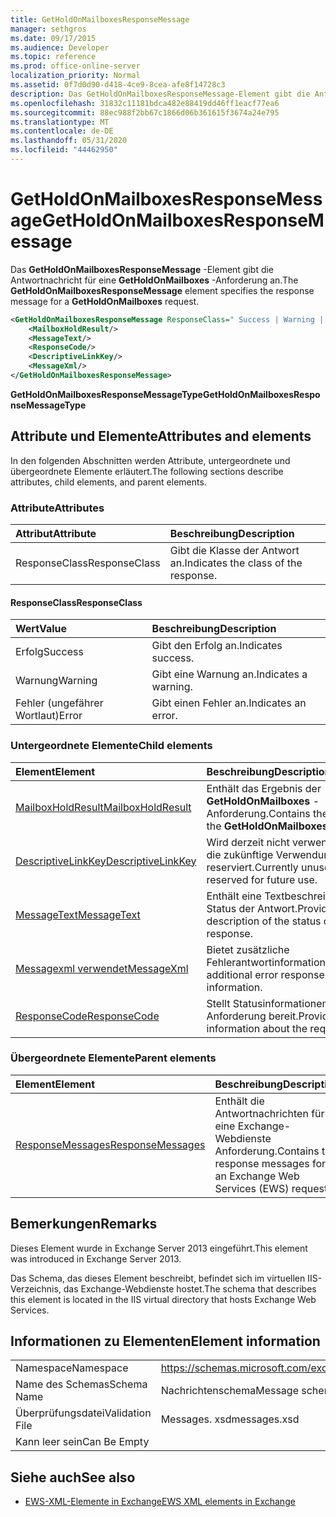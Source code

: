 ```yaml
---
title: GetHoldOnMailboxesResponseMessage
manager: sethgros
ms.date: 09/17/2015
ms.audience: Developer
ms.topic: reference
ms.prod: office-online-server
localization_priority: Normal
ms.assetid: 0f7d0d90-d418-4ce9-8cea-afe8f14728c3
description: Das GetHoldOnMailboxesResponseMessage-Element gibt die Antwortnachricht für eine GetHoldOnMailboxes-Anforderung an.
ms.openlocfilehash: 31832c11181bdca482e88419dd46ff1eacf77ea6
ms.sourcegitcommit: 88ec988f2bb67c1866d06b361615f3674a24e795
ms.translationtype: MT
ms.contentlocale: de-DE
ms.lasthandoff: 05/31/2020
ms.locfileid: "44462950"
---
```

# <a name="getholdonmailboxesresponsemessage"></a><span data-ttu-id="d8649-103">GetHoldOnMailboxesResponseMessage</span><span class="sxs-lookup"><span data-stu-id="d8649-103">GetHoldOnMailboxesResponseMessage</span></span>

<span data-ttu-id="d8649-104">Das **GetHoldOnMailboxesResponseMessage** -Element gibt die Antwortnachricht für eine **GetHoldOnMailboxes** -Anforderung an.</span><span class="sxs-lookup"><span data-stu-id="d8649-104">The **GetHoldOnMailboxesResponseMessage** element specifies the response message for a **GetHoldOnMailboxes** request.</span></span> 
  
```XML
<GetHoldOnMailboxesResponseMessage ResponseClass=" Success | Warning | Error ">
    <MailboxHoldResult/>
    <MessageText/>
    <ResponseCode/>
    <DescriptiveLinkKey/>
    <MessageXml/>
</GetHoldOnMailboxesResponseMessage>
```

 <span data-ttu-id="d8649-105">**GetHoldOnMailboxesResponseMessageType**</span><span class="sxs-lookup"><span data-stu-id="d8649-105">**GetHoldOnMailboxesResponseMessageType**</span></span>
## <a name="attributes-and-elements"></a><span data-ttu-id="d8649-106">Attribute und Elemente</span><span class="sxs-lookup"><span data-stu-id="d8649-106">Attributes and elements</span></span>

<span data-ttu-id="d8649-107">In den folgenden Abschnitten werden Attribute, untergeordnete und übergeordnete Elemente erläutert.</span><span class="sxs-lookup"><span data-stu-id="d8649-107">The following sections describe attributes, child elements, and parent elements.</span></span>
  
### <a name="attributes"></a><span data-ttu-id="d8649-108">Attribute</span><span class="sxs-lookup"><span data-stu-id="d8649-108">Attributes</span></span>

|<span data-ttu-id="d8649-109">**Attribut**</span><span class="sxs-lookup"><span data-stu-id="d8649-109">**Attribute**</span></span>|<span data-ttu-id="d8649-110">**Beschreibung**</span><span class="sxs-lookup"><span data-stu-id="d8649-110">**Description**</span></span>|
|:-----|:-----|
|<span data-ttu-id="d8649-111">ResponseClass</span><span class="sxs-lookup"><span data-stu-id="d8649-111">ResponseClass</span></span>  <br/> |<span data-ttu-id="d8649-112">Gibt die Klasse der Antwort an.</span><span class="sxs-lookup"><span data-stu-id="d8649-112">Indicates the class of the response.</span></span>  <br/> |
   
#### <a name="responseclass"></a><span data-ttu-id="d8649-113">ResponseClass</span><span class="sxs-lookup"><span data-stu-id="d8649-113">ResponseClass</span></span>

|<span data-ttu-id="d8649-114">**Wert**</span><span class="sxs-lookup"><span data-stu-id="d8649-114">**Value**</span></span>|<span data-ttu-id="d8649-115">**Beschreibung**</span><span class="sxs-lookup"><span data-stu-id="d8649-115">**Description**</span></span>|
|:-----|:-----|
|<span data-ttu-id="d8649-116">Erfolg</span><span class="sxs-lookup"><span data-stu-id="d8649-116">Success</span></span>  <br/> |<span data-ttu-id="d8649-117">Gibt den Erfolg an.</span><span class="sxs-lookup"><span data-stu-id="d8649-117">Indicates success.</span></span>  <br/> |
|<span data-ttu-id="d8649-118">Warnung</span><span class="sxs-lookup"><span data-stu-id="d8649-118">Warning</span></span>  <br/> |<span data-ttu-id="d8649-119">Gibt eine Warnung an.</span><span class="sxs-lookup"><span data-stu-id="d8649-119">Indicates a warning.</span></span>  <br/> |
|<span data-ttu-id="d8649-120">Fehler (ungefährer Wortlaut)</span><span class="sxs-lookup"><span data-stu-id="d8649-120">Error</span></span>  <br/> |<span data-ttu-id="d8649-121">Gibt einen Fehler an.</span><span class="sxs-lookup"><span data-stu-id="d8649-121">Indicates an error.</span></span>  <br/> |
   
### <a name="child-elements"></a><span data-ttu-id="d8649-122">Untergeordnete Elemente</span><span class="sxs-lookup"><span data-stu-id="d8649-122">Child elements</span></span>

|<span data-ttu-id="d8649-123">**Element**</span><span class="sxs-lookup"><span data-stu-id="d8649-123">**Element**</span></span>|<span data-ttu-id="d8649-124">**Beschreibung**</span><span class="sxs-lookup"><span data-stu-id="d8649-124">**Description**</span></span>|
|:-----|:-----|
|[<span data-ttu-id="d8649-125">MailboxHoldResult</span><span class="sxs-lookup"><span data-stu-id="d8649-125">MailboxHoldResult</span></span>](mailboxholdresult.md) <br/> |<span data-ttu-id="d8649-126">Enthält das Ergebnis der **GetHoldOnMailboxes** -Anforderung.</span><span class="sxs-lookup"><span data-stu-id="d8649-126">Contains the result of the **GetHoldOnMailboxes** request.</span></span>  <br/> |
|[<span data-ttu-id="d8649-127">DescriptiveLinkKey</span><span class="sxs-lookup"><span data-stu-id="d8649-127">DescriptiveLinkKey</span></span>](descriptivelinkkey.md) <br/> |<span data-ttu-id="d8649-128">Wird derzeit nicht verwendet und für die zukünftige Verwendung reserviert.</span><span class="sxs-lookup"><span data-stu-id="d8649-128">Currently unused and reserved for future use.</span></span>  <br/> |
|[<span data-ttu-id="d8649-129">MessageText</span><span class="sxs-lookup"><span data-stu-id="d8649-129">MessageText</span></span>](messagetext.md) <br/> |<span data-ttu-id="d8649-130">Enthält eine Textbeschreibung des Status der Antwort.</span><span class="sxs-lookup"><span data-stu-id="d8649-130">Provides a text description of the status of the response.</span></span>  <br/> |
|[<span data-ttu-id="d8649-131">Messagexml verwendet</span><span class="sxs-lookup"><span data-stu-id="d8649-131">MessageXml</span></span>](messagexml.md) <br/> |<span data-ttu-id="d8649-132">Bietet zusätzliche Fehlerantwortinformationen.</span><span class="sxs-lookup"><span data-stu-id="d8649-132">Provides additional error response information.</span></span>  <br/> |
|[<span data-ttu-id="d8649-133">ResponseCode</span><span class="sxs-lookup"><span data-stu-id="d8649-133">ResponseCode</span></span>](responsecode.md) <br/> |<span data-ttu-id="d8649-134">Stellt Statusinformationen zur Anforderung bereit.</span><span class="sxs-lookup"><span data-stu-id="d8649-134">Provides status information about the request.</span></span>  <br/> |
   
### <a name="parent-elements"></a><span data-ttu-id="d8649-135">Übergeordnete Elemente</span><span class="sxs-lookup"><span data-stu-id="d8649-135">Parent elements</span></span>

|<span data-ttu-id="d8649-136">**Element**</span><span class="sxs-lookup"><span data-stu-id="d8649-136">**Element**</span></span>|<span data-ttu-id="d8649-137">**Beschreibung**</span><span class="sxs-lookup"><span data-stu-id="d8649-137">**Description**</span></span>|
|:-----|:-----|
|[<span data-ttu-id="d8649-138">ResponseMessages</span><span class="sxs-lookup"><span data-stu-id="d8649-138">ResponseMessages</span></span>](responsemessages.md) <br/> |<span data-ttu-id="d8649-139">Enthält die Antwortnachrichten für eine Exchange-Webdienste Anforderung.</span><span class="sxs-lookup"><span data-stu-id="d8649-139">Contains the response messages for an Exchange Web Services (EWS) request.</span></span>  <br/> |
   
## <a name="remarks"></a><span data-ttu-id="d8649-140">Bemerkungen</span><span class="sxs-lookup"><span data-stu-id="d8649-140">Remarks</span></span>

<span data-ttu-id="d8649-141">Dieses Element wurde in Exchange Server 2013 eingeführt.</span><span class="sxs-lookup"><span data-stu-id="d8649-141">This element was introduced in Exchange Server 2013.</span></span>
  
<span data-ttu-id="d8649-142">Das Schema, das dieses Element beschreibt, befindet sich im virtuellen IIS-Verzeichnis, das Exchange-Webdienste hostet.</span><span class="sxs-lookup"><span data-stu-id="d8649-142">The schema that describes this element is located in the IIS virtual directory that hosts Exchange Web Services.</span></span>
  
## <a name="element-information"></a><span data-ttu-id="d8649-143">Informationen zu Elementen</span><span class="sxs-lookup"><span data-stu-id="d8649-143">Element information</span></span>

|||
|:-----|:-----|
|<span data-ttu-id="d8649-144">Namespace</span><span class="sxs-lookup"><span data-stu-id="d8649-144">Namespace</span></span>  <br/> |https://schemas.microsoft.com/exchange/services/2006/messages  <br/> |
|<span data-ttu-id="d8649-145">Name des Schemas</span><span class="sxs-lookup"><span data-stu-id="d8649-145">Schema Name</span></span>  <br/> |<span data-ttu-id="d8649-146">Nachrichtenschema</span><span class="sxs-lookup"><span data-stu-id="d8649-146">Message schema</span></span>  <br/> |
|<span data-ttu-id="d8649-147">Überprüfungsdatei</span><span class="sxs-lookup"><span data-stu-id="d8649-147">Validation File</span></span>  <br/> |<span data-ttu-id="d8649-148">Messages. xsd</span><span class="sxs-lookup"><span data-stu-id="d8649-148">messages.xsd</span></span>  <br/> |
|<span data-ttu-id="d8649-149">Kann leer sein</span><span class="sxs-lookup"><span data-stu-id="d8649-149">Can Be Empty</span></span>  <br/> ||
   
## <a name="see-also"></a><span data-ttu-id="d8649-150">Siehe auch</span><span class="sxs-lookup"><span data-stu-id="d8649-150">See also</span></span>



- [<span data-ttu-id="d8649-151">EWS-XML-Elemente in Exchange</span><span class="sxs-lookup"><span data-stu-id="d8649-151">EWS XML elements in Exchange</span></span>](ews-xml-elements-in-exchange.md)

